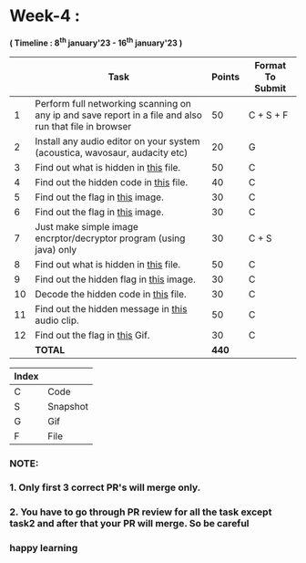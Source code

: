
# Week-4 :

**( Timeline : 8<sup>th</sup> january'23 - 16<sup>th</sup> january'23 )**
 

| | Task		| Points	|	Format To Submit	|
|--| ------------- 	| -------------	|	-------------------		|
|1| Perform full networking scanning on any ip and save report in a file and also run that file in browser | 50  |	C + S + F	|
|2| Install any audio editor on your system (acoustica, wavosaur, audacity etc) | 20   |  G  |
|3| Find out what is hidden in  [this](https://drive.google.com/file/d/13IxZmL7tCy4dIQLeITGnouTZ9ZCv6BGt) file.| 50  |	C	|
|4| Find out the hidden code in [this](https://drive.google.com/file/d/1i_A200IAjK4AHn_6AwSeWpcGUHOutM8a) file. | 40  |	C	|
|5| Find out the flag in  [this](https://drive.google.com/file/d/1kjar05-EwXzjewAZaBfOkCNFZGufAJTW) image. |30|  C |
|6| Find out the flag in  [this](https://drive.google.com/file/d/1wafevdr51vRcVbdRudL__pRWHmvlz7Xf) image.| 30  |	C	|
|7| Just make simple image encrptor/decryptor program (using java) only | 30  |	C + S |
|8| Find out what is hidden in  [this](https://drive.google.com/file/d/1Dy1wcYU5_3J75Pi2RvuiCV18qUgWAV5E) file. | 50  |	C	|
|9| Find out the hidden flag in  [this](https://drive.google.com/file/d/1oA6Xpi571inTc17VF7dwNVrneEkvOqBY) image.| 30  |	C	|
|10| Decode the hidden code in [this](https://drive.google.com/file/d/13IlYE5pXf0gWKdb4wvxb492VUe3Nr2qu) file. | 30  | C  |
|11| Find out the hidden message in [this](https://drive.google.com/file/d/1sJw6ScRHLQttXcgXzifiWCb5hwPv6Ynj) audio clip. | 50  |  C  |
|12| Find out the flag in [this](https://drive.google.com/file/d/1JWl1dKzpeB8Dqn8NsWXEeHs0BuSgjxL-) Gif. | 30  |  C  |
|| **TOTAL** 	| **440**	|



Index	|	|
--------|-------|
C	| Code	|
S	| Snapshot	|
G     | Gif       |
F     | File      |



### NOTE: 
### 1. Only first 3 correct PR's will merge only.
### 2. You have to go through PR review for all the task except task2 and after that your PR will merge. So be careful 

### happy learning
